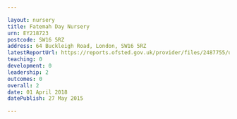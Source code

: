 ```yaml
---

layout: nursery
title: Fatemah Day Nursery
urn: EY218723
postcode: SW16 5RZ
address: 64 Buckleigh Road, London, SW16 5RZ
latestReportUrl: https://reports.ofsted.gov.uk/provider/files/2487755/urn/EY218723.pdf
teaching: 0
development: 0
leadership: 2
outcomes: 0
overall: 2
date: 01 April 2018 
datePublish: 27 May 2015

---
```

